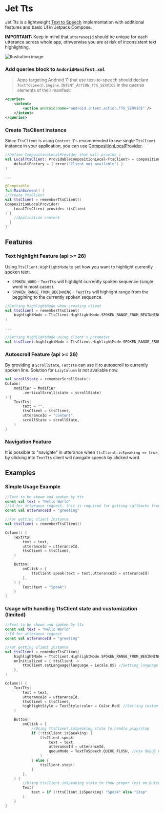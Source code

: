 # Jet Tts

Jet Tts is a lightweight [Text to Speech](https://android-developers.googleblog.com/2009/09/introduction-to-text-to-speech-in.html) implementation with additional features and basic UI in Jetpack Compose.

**IMPORTANT:** Keep in mind that `utteranceId` should be unique for each utterance across whole app, othwerwise you are at risk of inconsistent text highlighting.

![Ilustration image](/images/showcase.gif)

### Add queries block to `AndoridManifest.xml`

> Apps targeting Android 11 that use text-to-speech should declare
`TextToSpeech.Engine.INTENT_ACTION_TTS_SERVICE` in the queries elements of their manifest:

```xml
<queries>
    <intent>
        <action android:name="android.intent.action.TTS_SERVICE" />
    </intent>
</queries>
```

### Create TtsClient instance
Since `TtsClient` is using `Context` it's recommended to use single `TtsClient` instance in your application, you can use [CompositionLocalProvider](https://developer.android.com/develop/ui/compose/compositionlocal).
```kotlin
//Define CompositionLocalProvider that will provide c
val LocalTtsClient: ProvidableCompositionLocal<TtsClient> = compositionLocalOf(
    defaultFactory = { error("Client not available") }
)

...

@Composable
fun MainScreen() {
//Create TtsClient
val ttsClient = rememberTtsClient()
CompositionLocalProvider(
    LocalTtsClient provides ttsClient
) {
    //Application content
  }
}
```

## Features

### Text highlight Feature (api >= 26)
Using `TtsClient.HighlightMode` to set how you want to highlight currently spoken text:
* `SPOKEN_WORD` - `TextTts` will highlight currently spoken sequence (single word in most cases).
* `SPOKEN_RANGE_FROM_BEGINNING` - `TextTts` will highlight range from the beggining to the currently spoken sequence.

```kotlin
//Setting highlightMode when creating client
val ttsClient = rememberTtsClient(
    highlightMode = TtsClient.HighlightMode.SPOKEN_RANGE_FROM_BEGINNING
)

...

//Setting highlightMode using client's parameter
val ttsClient.highlightMode = TtsClient.HighlightMode.SPOKEN_RANGE_FROM_BEGINNING
```


### Autoscroll Feature (api >= 26)
By providing a `ScrollState`, `TextTts` can use it to autoscroll to currently spoken line. Solution for `LazyColumn` is not avaliable now.

```kotlin
val scrollState = rememberScrollState()
Column(
    modifier = Modifier
        .verticalScroll(state = scrollState)
) {
    TextTts(
        text = "",
        ttsClient = ttsClient,
        utteranceId = "content",
        scrollState = scrollState,
    )
}
```

### Navigation Feature
It is possible to "navigate" in utterance when `ttsClient.isSpeaking == true`, by clicking into `TextTts` client will navigate speech by clicked word.


## Examples


### Simple Usage Example

```kotlin
//Text to be shown and spoken by tts
const val text = "Hello World"
//Id for utterance request, this is required for getting callbacks from UtteranceProgressListener.UtteranceProgressListener
const val utteranceId = "greeting"

//For getting client Instance
val ttsClient = rememberTtsClient()

Column() {
    TextTts(
        text = text,
        utteranceId = utteranceId,
        ttsClient = ttsClient,
    )

    Button(
        onClick = {
            ttsClient.speak(text = text,utteranceId = utteranceId)
        },
    ) {
        Text(text = "Speak")
    }
}
```

### Usage with handling TtsClient state and customization (limited)

```kotlin
//Text to be shown and spoken by tts
const val text = "Hello World"
//Id for utterance request
const val utteranceId = "greeting"

//For getting client Instance
val ttsClient = rememberTtsClient(
    highlightMode = TtsClient.HighlightMode.SPOKEN_RANGE_FROM_BEGINNING, //Setting highligt mode
    onInitialized = { ttsClient ->
        ttsClient.setLanguage(language = Locale.US) //Setting language by locale (depends if language is supported)
    },
)

Column() {
    TextTts(
        text = text,
        utteranceId = utteranceId,
        ttsClient = ttsClient,
        highlightStyle = TextStyle(color = Color.Red) //Setting custom highlight style
    )

    Button(
        onClick = {
            //Using ttsClient.isSpeaking state to handle play/stop
            if (!ttsClient.isSpeaking) {
                ttsClient.speak(
                    text = text,
                    utteranceId = utteranceId,
                    queueMode = TextToSpeech.QUEUE_FLUSH, //Use QUEUE_FLUSH for replacing queue of QUEUE_ADD for add utterance to queue
                )
            } else {
                ttsClient.stop()
            }
        },
    ) {
        //Using ttsClient.isSpeaking state to show proper text on button
        Text(
            text = if (!ttsClient.isSpeaking) "Speak" else "Stop"
        )
    }
}
```

